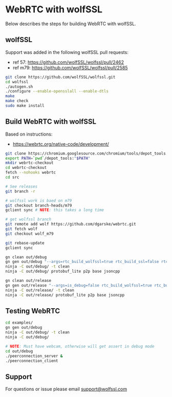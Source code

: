 # WebRTC with wolfSSL

Below describes the steps for building WebRTC with wolfSSL.

## wolfSSL

Support was added in the following wolfSSL pull requests:
* ref 57: https://github.com/wolfSSL/wolfssl/pull/2462
* ref m79: https://github.com/wolfSSL/wolfssl/pull/2585

```sh
git clone https://github.com/wolfSSL/wolfssl.git
cd wolfssl
./autogen.sh
./configure --enable-opensslall --enable-dtls
make
make check
sudo make install
```

## Build WebRTC with wolfSSL

Based on instructions:
* https://webrtc.org/native-code/development/

```sh
git clone https://chromium.googlesource.com/chromium/tools/depot_tools.git
export PATH=`pwd`/depot_tools:"$PATH"
mkdir webrtc-checkout
cd webrtc-checkout
fetch --nohooks webrtc
cd src

# See releases
git branch -r

# wolfssl work is baed on m79
git checkout branch-heads/m79
gclient sync # NOTE: this takes a long time

# get wolfssl branch
git remote add wolf https://github.com/dgarske/webrtc.git
git fetch wolf
git checkout wolf_m79

git rebase-update
gclient sync

gn clean out/debug
gn gen out/debug "--args=rtc_build_wolfssl=true rtc_build_ssl=false rtc_ssl_root=\"/usr/local/include\""
ninja -C out/debug/ -t clean
ninja -C out/debug/ protobuf_lite p2p base jsoncpp

gn clean out/release
gn gen out/release "--args=is_debug=false rtc_build_wolfssl=true rtc_build_ssl=false rtc_ssl_root=\"/usr/local/include\""
ninja -C out/release/ -t clean
ninja -C out/release/ protobuf_lite p2p base jsoncpp
```

## Testing WebRTC

```sh
cd examples/
gn gen out/debug
ninja -C out/debug/ -t clean
ninja -C out/debug/

# NOTE: Must have webcam, otherwise will get assert in debug mode
cd out/debug
./peerconnection_server &
./peerconnection_client
```

## Support

For questions or issue please email support@wolfssl.com
